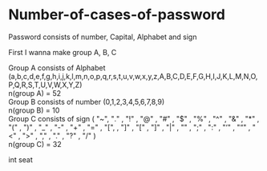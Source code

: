 # Number-of-cases-of-password
Password consists of number, Capital, Alphabet and sign   

First I wanna make group A, B, C   

Group A consists of Alphabet (a,b,c,d,e,f,g,h,i,j,k,l,m,n,o,p,q,r,s,t,u,v,w,x,y,z,A,B,C,D,E,F,G,H,I,J,K,L,M,N,O,P,Q,R,S,T,U,V,W,X,Y,Z)    
n(group A) = 52   
Group B consists of number (0,1,2,3,4,5,6,7,8,9)   
n(group B) = 10   
Group C consists of sign ( "~", "․" , "!" , "@" , "#" , "$" , "%" , "^" , "&" , "*" , "(" , ")" , "_" , "-" , "+" , "=" , "[",  , "]" , "[" , "]" , "|" , "\" , ";" , ":" , "‘" , "“" , "<" , ">" , "," , "." , "?" , "/" )   
n(group C) = 32       

int seat   
